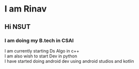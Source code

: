 # I am Rinav

## Hi NSUT

### I am doing my B.tech in CSAI

I am currently starting Ds Algo in c++<br>
I am also wish to start Dev in python <br>
I have started doing android dev using android studios and kotlin